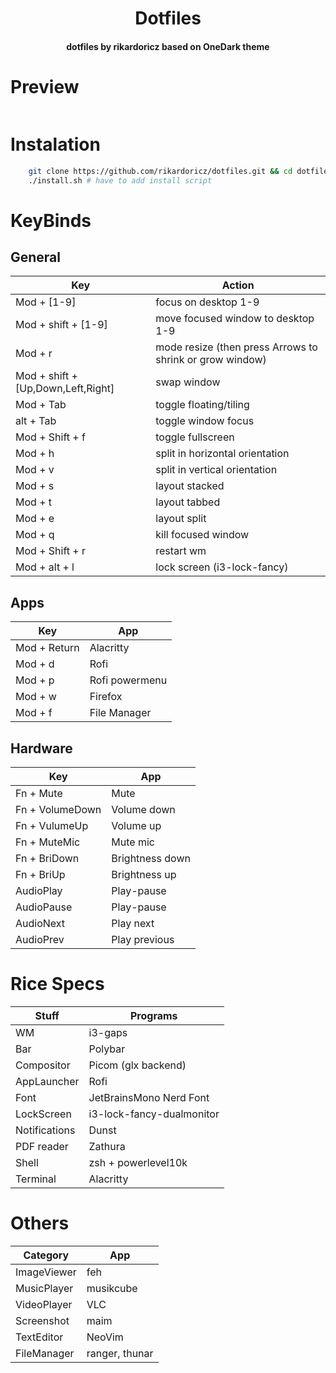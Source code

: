 <h1 align="center">Dotfiles</h1>
<h4 align="center">dotfiles by rikardoricz based on OneDark theme</h4>

# Preview
<p align="center">
  <img src"./preview.png"> 
</p>

# Instalation
```bash
    git clone https://github.com/rikardoricz/dotfiles.git && cd dotfiles
    ./install.sh # have to add install script
```

# KeyBinds
## General
| Key | Action |
| --- | -------- |
| Mod + [1-9] | focus on desktop 1-9 |
| Mod + shift + [1-9] | move focused window to desktop 1-9 |
| Mod + r | mode resize (then press Arrows to shrink or grow window) |
| Mod + shift + [Up,Down,Left,Right] | swap window |
| Mod + Tab | toggle floating/tiling |
| alt + Tab | toggle window focus |
| Mod + Shift + f | toggle fullscreen |
| Mod + h | split in horizontal orientation |
| Mod + v | split in vertical orientation |
| Mod + s | layout stacked |
| Mod + t | layout tabbed |
| Mod + e | layout split |
| Mod + q | kill focused window |
| Mod + Shift + r | restart wm | 
| Mod + alt + l | lock screen (i3-lock-fancy) |

## Apps
| Key | App |
| --- | -------- |
| Mod + Return | Alacritty |
| Mod + d | Rofi |
| Mod + p | Rofi powermenu |
| Mod + w | Firefox |
| Mod + f | File Manager |

## Hardware
| Key | App |
| --- | -------- |
| Fn + Mute | Mute |
| Fn + VolumeDown | Volume down |
| Fn + VulumeUp | Volume up |
| Fn + MuteMic | Mute mic |
| Fn + BriDown | Brightness down |
| Fn + BriUp | Brightness up |
| AudioPlay | Play-pause |
| AudioPause | Play-pause |
| AudioNext | Play next |
| AudioPrev | Play previous |

# Rice Specs
| Stuff | Programs |
| ----- | -------- |
| WM | i3-gaps |
| Bar | Polybar |
| Compositor | Picom (glx backend) |
| AppLauncher | Rofi |
| Font | JetBrainsMono Nerd Font |
| LockScreen | i3-lock-fancy-dualmonitor |
| Notifications | Dunst |
| PDF reader | Zathura |
| Shell | zsh + powerlevel10k |
| Terminal | Alacritty |

# Others
| Category | App |
| -------- | --- |
| ImageViewer | feh |
| MusicPlayer | musikcube |
| VideoPlayer | VLC |
| Screenshot | maim |
| TextEditor | NeoVim |
| FileManager | ranger, thunar |
